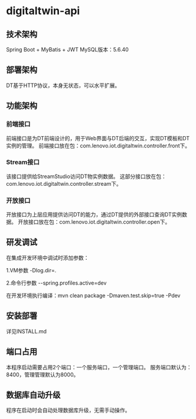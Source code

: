 # digitaltwin-api


## 技术架构

Spring Boot + MyBatis + JWT
MySQL版本：5.6.40


## 部署架构

DT基于HTTP协议，本身无状态，可以水平扩展。



## 功能架构

### 前端接口

前端接口是为DT前端设计的，用于Web界面与DT后端的交互，实现DT模板和DT实例的管理。
前端接口放在包：com.lenovo.iot.digitaltwin.controller.front下。


### Stream接口

该接口提供给StreamStudio访问DT物实例数据。
这部分接口放在包：com.lenovo.iot.digitaltwin.controller.stream下。


### 开放接口

开放接口为上层应用提供访问DT的能力，通过DT提供的外部接口查询DT实例数据。
开放接口放在包：com.lenovo.iot.digitaltwin.controller.open下。



## 研发调试

在集成开发环境中调试时添加参数：

1.VM参数
-Dlog.dir=.

2.命令行参数
--spring.profiles.active=dev


在开发环境执行编译：mvn clean package -Dmaven.test.skip=true -Pdev



## 安装部署

详见INSTALL.md



## 端口占用

本程序启动需要占用2个端口：一个服务端口，一个管理端口。
服务端口默认为：8400，管理管理默认为8000。



## 数据库自动升级

程序在启动时会自动处理数据库升级，无需手动操作。


